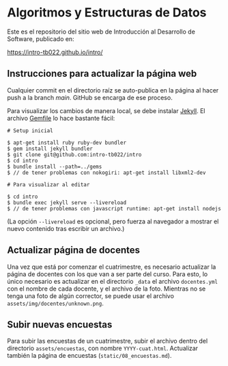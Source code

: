 # Algoritmos y Estructuras de Datos

Este es el repositorio del sitio web de Introducción al Desarrollo de Software, publicado en:

<https://intro-tb022.github.io/intro/>

## Instrucciones para actualizar la página web

Cualquier commit en el directorio raíz se auto-publica en la página al hacer push a la branch _main_. GitHub se encarga de ese proceso.

Para visualizar los cambios de manera local, se debe instalar [Jekyll](https://jekyllrb.com/docs/installation/). El archivo [Gemfile](Gemfile) lo hace bastante fácil:

```
# Setup inicial

$ apt-get install ruby ruby-dev bundler
$ gem install jekyll bundler
$ git clone git@github.com:intro-tb022/intro
$ cd intro
$ bundle install --path=../gems
$ // de tener problemas con nokogiri: apt-get install libxml2-dev

# Para visualizar al editar

$ cd intro
$ bundle exec jekyll serve --livereload
$ // de tener problemas con javascript runtime: apt-get install nodejs

```

(La opción `--livereload` es opcional, pero fuerza al navegador a mostrar
el nuevo contenido tras escribir un archivo.)

## Actualizar página de docentes

Una vez que está por comenzar el cuatrimestre, es necesario actualizar la página de docentes con los que van a ser parte del curso. Para esto, lo único necesario es actualizar en el directorio `_data` el archivo `docentes.yml` con el nombre de cada docente, y el archivo de la foto. Mientras no se tenga una foto de algún corrector, se puede usar el archivo `assets/img/docentes/unknown.png`.

## Subir nuevas encuestas

Para subir las encuestas de un cuatrimestre, subir el archivo dentro del directorio `assets/encuestas`, con nombre `YYYY-cuat.html`. Actualizar también la página de encuestas (`static/08_encuestas.md`).